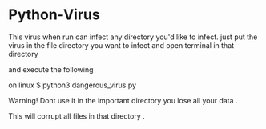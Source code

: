 # Python-Virus
This virus when run can infect any directory you'd like to infect.
just put the virus in the file directory you want to infect and open terminal in that directory

and execute the following 

on linux 
$ python3 dangerous_virus.py

Warning! Dont use it in the important directory you lose all your data .

This will corrupt all files in that directory  .
